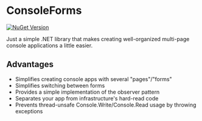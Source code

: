 # ConsoleForms
[![NuGet Version](https://img.shields.io/nuget/vpre/ConsoleForms)](https://www.nuget.org/packages/ConsoleForms/1.0.0-alpha)


Just a simple .NET library that makes creating well-organized multi-page console applications a little easier.

## Advantages
+ Simplifies creating console apps with several "pages"/"forms"
+ Simplifies switching between forms
+ Provides a simple implementation of the observer pattern
+ Separates your app from infrastructure's hard-read code
+ Prevents thread-unsafe Console.Write/Console.Read usage by throwing exceptions
